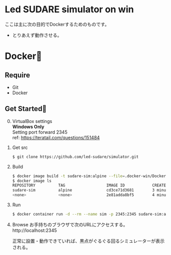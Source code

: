 ﻿Led SUDARE simulator on win
===
ここは主に次の目的でDockerするためのものです。  
* とりあえず動作させる。  


# Docker🐳

## Require

* Git 
* Docker

## Get Started🏁

0. VirtualBox settings  
    **Windows Only**  
    Setting port forward 2345  
    ref: https://teratail.com/questions/151484  

1. Get src
    ```sh
    $ git clone https://github.com/led-sudare/simulator.git
    ```

2. Build
    ```sh
    $ docker image build -t sudare-sim:alpine --file=.docker-win/Dockerfile .
    $ docker image ls
    REPOSITORY          TAG                  IMAGE ID            CREATED             SIZE
    sudare-sim          alpine               cd3ce71d3681        3 minutes ago       19.2MB
    <none>              <none>               2e81adda8bf5        4 minutes ago       517MB
    ```

3. Run
    ```sh
    $ docker container run -d --rm --name sim -p 2345:2345 sudare-sim:alpine
    ```

4. Browse
    お手持ちのブラウザで次のURLにアクセスする。  
    http://localhost:2345  
      
    正常に設置・動作できていれば、黒点がぐるぐる回るシミュレーターが表示される。  



